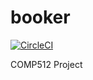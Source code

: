 # booker
[![CircleCI](https://circleci.com/gh/ericschaal/booker/tree/master.svg?style=svg&circle-token=5673a263ada9e2070023367b3438e4e3888fd1e5)](https://circleci.com/gh/ericschaal/booker/tree/master)

COMP512 Project 

